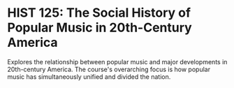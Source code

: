 # HIST 125: The Social History of Popular Music in 20th-Century America

Explores the relationship between popular music and major developments in 20th-century America. The course's overarching focus is how popular music has simultaneously unified and divided the nation.